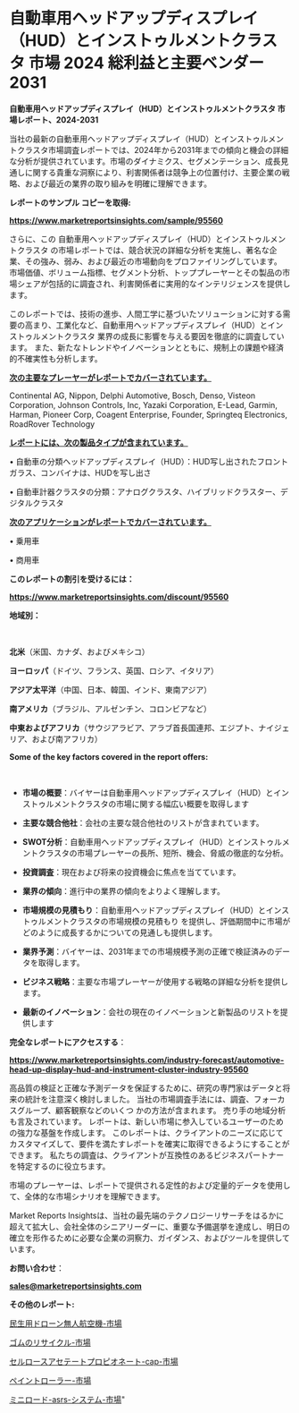 # 自動車用ヘッドアップディスプレイ（HUD）とインストゥルメントクラスタ 市場 2024 総利益と主要ベンダー 2031

<strong>自動車用ヘッドアップディスプレイ（HUD）とインストゥルメントクラスタ 市場レポート、2024-2031</strong>

当社の最新の自動車用ヘッドアップディスプレイ（HUD）とインストゥルメントクラスタ市場調査レポートでは、2024年から2031年までの傾向と機会の詳細な分析が提供されています。市場のダイナミクス、セグメンテーション、成長見通しに関する貴重な洞察により、利害関係者は競争上の位置付け、主要企業の戦略、および最近の業界の取り組みを明確に理解できます。



<strong>レポートのサンプル コピーを取得:</strong> <a href=https://www.marketreportsinsights.com/sample/95560>

<strong><u>https://www.marketreportsinsights.com/sample/95560</u></strong></a>

さらに、この 自動車用ヘッドアップディスプレイ（HUD）とインストゥルメントクラスタ の市場レポートでは、競合状況の詳細な分析を実施し、著名な企業、その強み、弱み、および最近の市場動向をプロファイリングしています。 市場価値、ボリューム指標、セグメント分析、トッププレーヤーとその製品の市場シェアが包括的に調査され、利害関係者に実用的なインテリジェンスを提供します。

このレポートでは、技術の進歩、人間工学に基づいたソリューションに対する需要の高まり、工業化など、自動車用ヘッドアップディスプレイ（HUD）とインストゥルメントクラスタ 業界の成長に影響を与える要因を徹底的に調査しています。 また、新たなトレンドやイノベーションとともに、規制上の課題や経済的不確実性も分析します。



<strong><u>次の主要なプレーヤーがレポートでカバーされています。</u></strong>

Continental AG, Nippon, Delphi Automotive, Bosch, Denso, Visteon Corporation, Johnson Controls, Inc, Yazaki Corporation, E-Lead, Garmin, Harman, Pioneer Corp, Coagent Enterprise, Founder, Springteq Electronics, RoadRover Technology



<strong><u><b>レポートには、次の製品タイプが含まれています。</b></u></strong>

• 自動車の分類ヘッドアップディスプレイ（HUD）：HUD写し出されたフロントガラス、コンバイナは、HUDを写し出さ

• 自動車計器クラスタの分類：アナログクラスタ、ハイブリッドクラスター、デジタルクラスタ



<strong><u><b>次のアプリケーションがレポートでカバーされています。</b></u></strong>

• 乗用車

• 商用車



<strong><b>このレポートの割引を受けるには：</b></strong>

<a href=https://www.marketreportsinsights.com/discount/95560>

<strong><u>https://www.marketreportsinsights.com/discount/95560</u></strong></a>



<strong>地域別：</strong>

<strong> </strong>



<strong>北米</strong>（米国、カナダ、およびメキシコ）



<strong>ヨーロッパ</strong>（ドイツ、フランス、英国、ロシア、イタリア）



<strong>アジア太平洋</strong>（中国、日本、韓国、インド、東南アジア）



<strong>南アメリカ</strong>（ブラジル、アルゼンチン、コロンビアなど）



<strong>中東およびアフリカ</strong>（サウジアラビア、アラブ首長国連邦、エジプト、ナイジェリア、および南アフリカ）



<strong>Some of the key factors covered in the report offers:</strong>

<strong> </strong>
<ul>
  <li>

<strong>市場の概要</strong>：バイヤーは自動車用ヘッドアップディスプレイ（HUD）とインストゥルメントクラスタの市場に関する幅広い概要を取得します</li>
  <li>

<strong>主要な競合他社</strong>：会社の主要な競合他社のリストが含まれています。</li>
  <li>

<strong>SWOT分析</strong>：自動車用ヘッドアップディスプレイ（HUD）とインストゥルメントクラスタの市場プレーヤーの長所、短所、機会、脅威の徹底的な分析。</li>
  <li>

<strong>投資調査</strong>：現在および将来の投資機会に焦点を当てています。</li>
  <li>

<strong>業界の傾向</strong>：進行中の業界の傾向をよりよく理解します。</li>
  <li>

<strong>市場規模の見積もり</strong>：自動車用ヘッドアップディスプレイ（HUD）とインストゥルメントクラスタの市場規模の見積もり を提供し、評価期間中に市場がどのように成長するかについての見通しも提供します。</li>
  <li>

<strong>業界予測</strong>：バイヤーは、2031年までの市場規模予測の正確で検証済みのデータを取得します。</li>
  <li>

<strong>ビジネス戦略</strong>：主要な市場プレーヤーが使用する戦略の詳細な分析を提供します。</li>
  <li>

<strong>最新のイノベーション</strong>：会社の現在のイノベーションと新製品のリストを提供します</li>
</ul>


<strong>完全なレポートにアクセスする</strong>：

<a href=https://www.marketreportsinsights.com/industry-forecast/automotive-head-up-display-hud-and-instrument-cluster-industry-95560>

<strong><u>https://www.marketreportsinsights.com/industry-forecast/automotive-head-up-display-hud-and-instrument-cluster-industry-95560</u></strong></a>

高品質の検証と正確な予測データを保証するために、研究の専門家はデータと将来の統計を注意深く検討しました。 当社の市場調査手法には、調査、フォーカスグループ、顧客観察などのいくつ かの方法が含まれます。 売り手の地域分析も言及されています。 レポートは、新しい市場に参入しているユーザーのための強力な基盤を作成します。 このレポートは、クライアントのニーズに応じてカスタマイズして、要件を満たすレポートを確実に取得できるようにすることができます。 私たちの調査は、クライアントが互換性のあるビジネスパートナーを特定するのに役立ちます。

市場のプレーヤーは、レポートで提供される定性的および定量的データを使用して、全体的な市場シナリオを理解できます。

Market Reports Insightsは、当社の最先端のテクノロジーリサーチをはるかに超えて拡大し、会社全体のシニアリーダーに、重要な予備選挙を達成し、明日の確立を形作るために必要な企業の洞察力、ガイダンス、およびツールを提供しています。



<strong><b>お問い合わせ</b></strong>：

<a href=mailto:sales@marketreportsinsights.com>

<strong><u>sales@marketreportsinsights.com</u></strong></a>



<strong>その他のレポート:</strong>

<a href=https://www.linkedin.com/pulse/民生用ドローン無人航空機-市場-2023-年のダイナミクスとビジネストレンド-2030-pr-news-hub-lkiuf/>民生用ドローン無人航空機-市場</a>

<a href=https://www.linkedin.com/pulse/ゴムのリサイクル-市場-2023-総合分析と事業成長戦略-2030-pr-news-hub-rkxyf/>ゴムのリサイクル-市場</a>

<a href=https://www.linkedin.com/pulse/セルロースアセテートプロピオネート-cap-市場-2023-新興市場-将来の動向と市場需要-epuff/>セルロースアセテートプロピオネート-cap-市場</a>

<a href=https://www.linkedin.com/pulse/ペイントローラー-市場-2023-総利益と主要ベンダー-2030-consumer-connection-collective-360-payqf/>ペイントローラー-市場</a>

<a href=https://www.linkedin.com/pulse/ミニロード-asrs-システム-市場-2023-推進要因と成長機会-2030-pr-news-hub-zddof/>ミニロード-asrs-システム-市場</a>"

